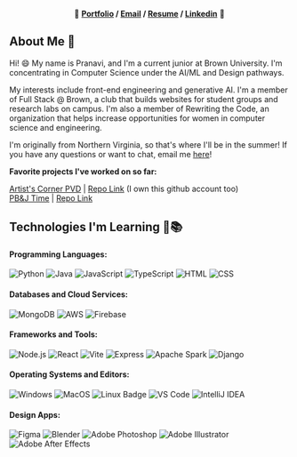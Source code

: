 
<p align="center"> 🌷 <b><a href="https://prlakshm.github.io/" target="_blank">Portfolio</a> / <a href="mailto:pranavi_lakshminarayanan@brown.edu" target="_blank">Email</a> / <a href="/Docs/Pranavi Lakshminarayanan Resume 2024.pdf" target="_blank">Resume</a> / <a href="https://www.linkedin.com/in/prlakshm/" target="_blank">Linkedin</a></b> 🌷 </p>

## About Me 👋

Hi! 😄 My name is Pranavi, and I'm a current junior at Brown University. I'm concentrating in Computer Science under the AI/ML and Design pathways. 

My interests include front-end engineering and generative AI. I'm a member of Full Stack @ Brown, a club that builds websites for student groups and research labs on campus. I'm also a member of Rewriting the Code, an organization that helps increase opportunities for women in computer science and engineering. 

I'm originally from Northern Virginia, so that's where I'll be in the summer! If you have any questions or want to chat, email me [here](mailto:pranavi_lakshminarayanan@brown.edu)!

**Favorite projects I've worked on so far:** 
 
<a href="https://artistscornerpvd.github.io">Artist's Corner PVD</a> | <a href="https://github.com/artistscornerpvd/artistscornerpvd.github.io">Repo Link</a> (I own this github account too)  
<a href="https://pbj-time.vercel.app/">PB&J Time</a> | <a href="https://github.com/prlakshm/pbj-time">Repo Link</a> 


<!-- More info on badges: https://github.com/badges/shields/blob/master/doc/logos.md -->
<!-- SimpleIcons: https://simpleicons.org/ -->

## Technologies I'm Learning 🎒📚

#### Programming Languages:

![Python](http://img.shields.io/badge/-Python-3776AB?style=flat-square&logo=python&logoColor=fff7a1)
![Java](http://img.shields.io/badge/-Java-007396?style=flat-square&logo=java&logoColor=ffffff)
![JavaScript](https://img.shields.io/badge/-JavaScript-%23F7DF1C?style=flat-square&logo=javascript&logoColor=000000&color=d1b01f)
![TypeScript](https://img.shields.io/badge/-TypeScript-%23282C34?style=flat-square&logo=typescript&logoColor=ffffff&color=007acc)
![HTML](https://img.shields.io/badge/-HTML-%23282C34?style=flat-square&logo=html5&lo&logoColor=ffffff&color=e34c26)
![CSS](https://img.shields.io/badge/-CSS-%23282C34?style=flat-square&logo=css3&logoColor=379AD6)



#### Databases and Cloud Services:

![MongoDB](https://img.shields.io/badge/-MongoDB-47A248?style=flat-square&logo=mongodb&logoColor=ffffff)
![AWS](https://img.shields.io/badge/-AWS-%23282C34?style=flat-square&logo=amazon)
![Firebase](https://img.shields.io/badge/-Firebase-DD2C00?style=flat-square&logo=firebase&logoColor=ffffff)




#### Frameworks and Tools:

![Node.js](https://img.shields.io/badge/-Node.js-%23282C34?style=flat-square&logo=node.js&logoColor=ffffff&color=3c873a)
![React](https://img.shields.io/badge/-React-%23282C34?style=flat-square&logo=react)
![Vite](https://img.shields.io/badge/-Vite-%23282C34?style=flat-square&logo=vite&logoColor=ffffff&color=6a5acd)
![Express](https://img.shields.io/badge/-Express-%23282C34?style=flat-square&logo=express)
![Apache Spark](https://img.shields.io/badge/-Apache%20Spark-%23282C34?style=flat-square&logo=apache-spark&logoColor=ffffff&color=E4682A)
![Django](https://img.shields.io/badge/-Django-%23282C34?style=flat-square&logo=django&color=14452f)



#### Operating Systems and Editors:

![Windows](https://img.shields.io/badge/-Windows-%230078D4?logo=windows&style=flat-square&color=00a4ef)
![MacOS](https://img.shields.io/badge/-MacOS-%23000000?logo=apple&style=flat-square&color=808080)
![Linux Badge](https://img.shields.io/badge/-Linux-%23FCC624?logo=linux&style=flat-square&logoColor=000000)
![VS Code](http://img.shields.io/badge/-VS%20Code-007ACC?style=flat-square&logo=visual-studio-code&logoColor=ffffff)
![IntelliJ IDEA](http://img.shields.io/badge/-IntelliJ%20IDEA-000000?style=flat-square&logo=intellij-idea&logoColor=ffffff)



#### Design Apps:

![Figma](https://img.shields.io/badge/-Figma-%23ff7262?style=flat-square&logo=figma&logoColor=ffffff)
![Blender](https://img.shields.io/badge/-Blender-%23E87D0D?style=flat-square&logo=blender&logoColor=ffffff)
![Adobe Photoshop](https://img.shields.io/badge/-Adobe%20Photoshop-%233C327B?style=flat-square&logo=adobe-photoshop&logoColor=ffffff)
![Adobe Illustrator](https://img.shields.io/badge/-Adobe%20Illustrator-%23531111?style=flat-square&logo=adobe-illustrator&logoColor=ffffff)
![Adobe After Effects](https://img.shields.io/badge/-Adobe%20After%20Effects-%239999FF?style=flat-square&logo=adobe-after-effects&logoColor=ffffff)


